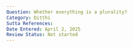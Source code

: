 ```yaml
---
Question: Whether everything is a plurality?
Category: Diṭṭhi
Sutta References:
Date Entered: April 2, 2025
Review Status: Not started
---
```

